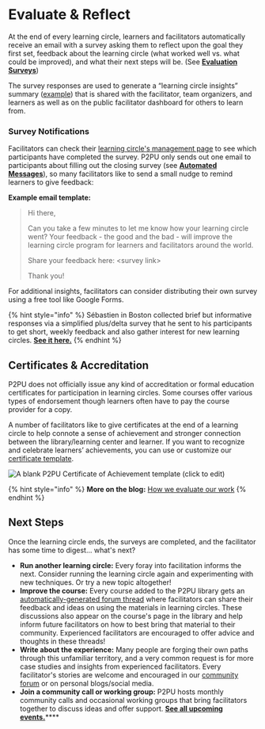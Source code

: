 # Evaluate & Reflect

At the end of every learning circle, learners and facilitators automatically receive an email with a survey asking them to reflect upon the goal they first set, feedback about the learning circle \(what worked well vs. what could be improved\), and what their next steps will be. \(See [**Evaluation Surveys**](../tools-and-resources/tools-for-learning-circles/evaluation-surveys.md)\)

The survey responses are used to generate a “learning circle insights” summary \([example](https://learningcircles.p2pu.org/en/studygroup/923/report/)\) that is shared with the facilitator, team organizers, and learners as well as on the public facilitator dashboard for others to learn from. 

### Survey Notifications

Facilitators can check their [learning circle's management page](../tools-and-resources/tools-for-learning-circles/managing-learning-circles.md) to see which participants have completed the survey. P2PU only sends out one email to participants about filling out the closing survey \(see [**Automated Messages**](../tools-and-resources/tools-for-learning-circles/automated-messaging.md)\), so many facilitators like to send a small nudge to remind learners to give feedback:

**Example email template:**

> Hi there,
>
> Can you take a few minutes to let me know how your learning circle went? Your feedback - the good and the bad - will improve the learning circle program for learners and facilitators around the world.
>
> Share your feedback here: &lt;survey link&gt;
>
> Thank you!

For additional insights, facilitators can consider distributing their own survey using a free tool like Google Forms. 

{% hint style="info" %}
Sébastien in Boston collected brief but informative responses via a simplified plus/delta survey that he sent to his participants to get short, weekly feedback and also gather interest for new learning circles. [**See it here.**](https://docs.google.com/forms/d/1ZKeESfAyr2TNLzGm2S6SjyVqtEN_wyaRBWU1xZu5Mbw/edit)
{% endhint %}

## Certificates & Accreditation

P2PU does not officially issue any kind of accreditation or formal education certificates for participation in learning circles. Some courses offer various types of endorsement though learners often have to pay the course provider for a copy.

A number of facilitators like to give certificates at the end of a learning circle to help connote a sense of achievement and stronger connection between the library/learning center and learner. If you want to recognize and celebrate learners’ achievements, you can use or customize our [certificate template](https://community.p2pu.org/t/certificate-template/2784).

![A blank P2PU Certificate of Achievement template \(click to edit\)](https://lh3.googleusercontent.com/vkX_MU8OOb6iE8noJ38J1yiky3YDBVx7f-7yf9P4wX-GbxdzDXttPBmwIrHKINMhoxWkFQSqgVHSYqiZthAPh6q7zs9mQhsUzD-xLrEQ1a6Sn3vt1aXGnsPAkItUNBwGAw4TrqgD)

{% hint style="info" %}
**More on the blog:** [How we evaluate our work](https://medium.com/@grifpeterson/how-we-evaluate-our-work-8e335eb24eed)
{% endhint %}

## Next Steps

Once the learning circle ends, the surveys are completed, and the facilitator has some time to digest... what's next?

* **Run another learning circle:** Every foray into facilitation informs the next. Consider running the learning circle again and experimenting with new techniques. Or try a new topic altogether!
* **Improve the course:** Every course added to the P2PU library gets an [automatically-generated forum thread](https://community.p2pu.org/c/learning-circles/courses-and-topics/69) where facilitators can share their feedback and ideas on using the materials in learning circles. These discussions also appear on the course's page in the library and help inform future facilitators on how to best bring that material to their community. Experienced facilitators are encouraged to offer advice and thoughts in these threads!
* **Write about the experience:** Many people are forging their own paths through this unfamiliar territory, and a very common request is for more case studies and insights from experienced facilitators. Every facilitator's stories are welcome and encouraged in our [community forum](https://community.p2pu.org/c/learning-circles/testimony) or on personal blogs/social media. 
* **Join a community call or working group:** P2PU hosts monthly community calls and occasional working groups that bring facilitators together to discuss ideas and offer support. [**See all upcoming events.**](https://community.p2pu.org/c/community-events/)\*\*\*\*



## 

